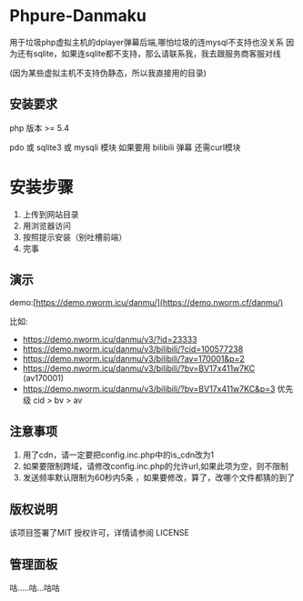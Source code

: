 # Phpure-Danmaku

用于垃圾php虚拟主机的dplayer弹幕后端,哪怕垃圾的连mysql不支持也没关系
因为还有sqlite，如果连sqlite都不支持，那么请联系我，我去跟服务商客服对线

(因为某些虚拟主机不支持伪静态，所以我直接用的目录)

## 安装要求
php 版本 >= 5.4  

pdo 或 sqlite3 或 mysqli 模块
如果要用 bilibili 弹幕 还需curl模块

# 安装步骤
 1. 上传到网站目录
 2. 用浏览器访问
 3. 按照提示安装（别吐槽前端）
 4. 完事

## 演示

demo:[https://demo.nworm.icu/danmu/](https://demo.nworm.cf/danmu/)  

比如:
 - https://demo.nworm.icu/danmu/v3/?id=23333
 - https://demo.nworm.icu/danmu/v3/bilibili/?cid=100577238
 - https://demo.nworm.icu/danmu/v3/bilibili/?av=170001&p=2
 - https://demo.nworm.icu/danmu/v3/bilibili/?bv=BV17x411w7KC     (av170001)
 - https://demo.nworm.icu/danmu/v3/bilibili/?bv=BV17x411w7KC&p=3
 优先级 cid > bv > av


## 注意事项
1. 用了cdn，请一定要把config.inc.php中的is_cdn改为1
2. 如果要限制跨域，请修改config.inc.php的允许url,如果此项为空，则不限制
3. 发送频率默认限制为60秒内5条 ，如果要修改，算了，改哪个文件都猜的到了


## 版权说明
该项目签署了MIT 授权许可，详情请参阅 LICENSE

## 管理面板
咕.....咕...咕咕
